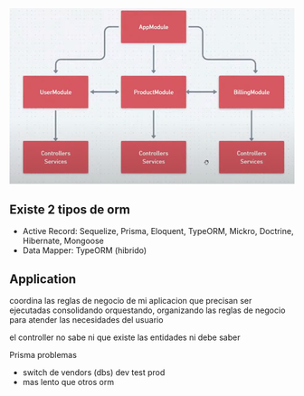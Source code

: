 ![](assets/2022-06-15-18-12-51.png)

## Existe 2 tipos de orm

- Active Record: Sequelize, Prisma, Eloquent, TypeORM, Mickro, Doctrine, Hibernate, Mongoose
- Data Mapper: TypeORM (hibrido)

## Application

coordina las reglas de negocio de mi aplicacion que precisan ser ejecutadas
consolidando orquestando, organizando las reglas de negocio para atender las necesidades del usuario

el controller no sabe ni que existe las entidades ni debe saber

Prisma problemas

- switch de vendors (dbs) dev test prod
- mas lento que otros orm
